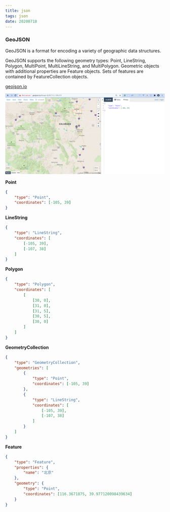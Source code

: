 ```yaml
---
title: json
tags: json
date: 20200718
---
```


### GeoJSON

GeoJSON is a format for encoding a variety of geographic data structures.

GeoJSON supports the following geometry types: Point, LineString, Polygon, MultiPoint, MultiLineString, and MultiPolygon. Geometric objects with additional properties are Feature objects. Sets of features are contained by FeatureCollection objects.

[geojson.io](http://geojson.io/#map=2/20.0/0.0) 

![GeoJson](json/geojson.png)

**Point**

```json
{
    "type": "Point",
    "coordinates": [-105, 39]
}
```

**LineString**

```json
{
    "type": "LineString",
    "coordinates": [
        [-105, 39],
        [-107, 38]
    ]
}
```

**Polygon**

```json
{
    "type": "Polygon",
    "coordinates": [
        [
            [30, 0],
            [31, 0],
            [31, 5],
            [30, 5],
            [30, 0]
        ]
    ]
}
```

**GeometryCollection**

```json
{
    "type": "GeometryCollection",
    "geometries": [
        {
            "type": "Point",
            "coordinates": [-105, 39]
        },
        {
            "type": "LineString",
            "coordinates": [
                [-105, 39],
                [-107, 38]
            ]
        }
    ]
}
```

**Feature**

```json
{
    "type": "Feature",
    "properties": {
        "name": "北京"
    },
    "geometry": {
        "type": "Point",
        "coordinates": [116.3671875, 39.977120098439634]
    }
}
```
